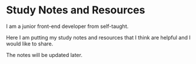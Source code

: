 # Study Notes and Resources

I am a junior front-end developer from self-taught.

Here I am putting my study notes and resources that I think are helpful and I would like to share.

The notes will be updated later.